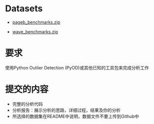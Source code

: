 # Datasets
- [pageb_benchmarks.zip](https://ir.library.oregonstate.edu/concern/parent/47429f155/file_sets/1g05fh87w)

- [wave_benchmarks.zip](https://ir.library.oregonstate.edu/concern/parent/47429f155/file_sets/jh343z59f)
# 要求
使用Python Outlier Detection (PyOD)或其他已知的工具包来完成分析工作

# 提交的内容
- 完整的分析代码
- 分析报告：展示分析的思路，详细过程，结果及你的分析
- 所选择的数据集在README中说明，数据文件不要上传到Github中
